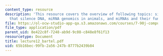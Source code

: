 ```yaml
---
content_type: resource
description: 'This resource covers the overview of following topics: siRNA, siRNAs
  that silence DNA, miRNA genomics in animals, and miRNAs and their functions in plants.'
file: https://ol-ocw-studio-app-qa.s3.amazonaws.com/courses/7-90j-computational-functional-genomics-spring-2005/65b16bec99fb2a56247b8777b2439b84_lecture12_bartel.pdf
file_type: application/pdf
parent_uid: 8e422c8f-7248-ab9d-9c08-c848e8f61f13
resourcetype: Document
title: lecture12_bartel.pdf
uid: 65b16bec-99fb-2a56-247b-8777b2439b84
---
```


